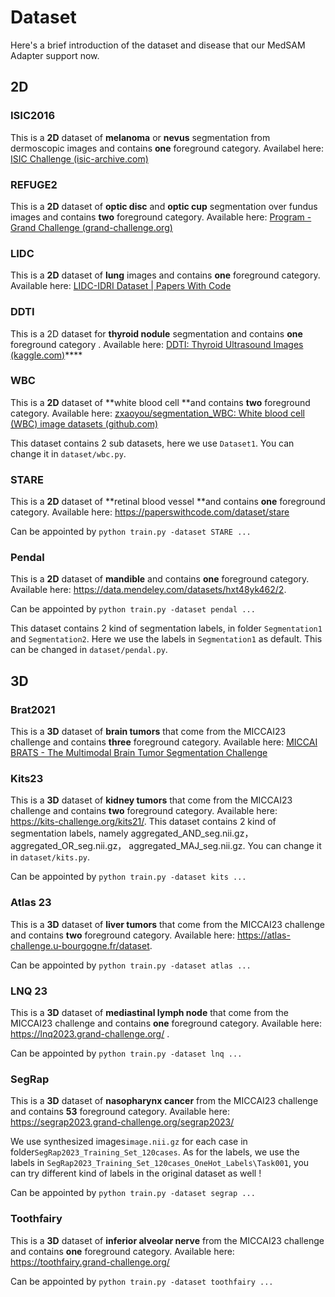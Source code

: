 # Dataset

Here's a brief introduction of the dataset and disease that  our MedSAM Adapter support now.



## 2D

### ISIC2016

This is a **2D** dataset of **melanoma** or **nevus** segmentation from dermoscopic images and contains **one** foreground category.  Availabel here: [ISIC Challenge (isic-archive.com)](https://challenge.isic-archive.com/data/#2016)



### REFUGE2 

This is a **2D** dataset of **optic disc** and **optic cup** segmentation over fundus images and contains **two** foreground category. Available here: [Program - Grand Challenge (grand-challenge.org)](https://refuge.grand-challenge.org/)



### LIDC

This is a **2D** dataset of **lung** images and contains **one** foreground category. Available here: [LIDC-IDRI Dataset | Papers With Code](https://paperswithcode.com/dataset/lidc-idri)



### DDTI 

This is a 2D dataset for **thyroid nodule** segmentation and contains **one** foreground category . Available here: [DDTI: Thyroid Ultrasound Images (kaggle.com)](https://www.kaggle.com/datasets/dasmehdixtr/ddti-thyroid-ultrasound-images)****



### WBC

This is a **2D** dataset of **white blood cell **and contains **two** foreground category. Available here: [zxaoyou/segmentation_WBC: White blood cell (WBC) image datasets (github.com)](https://github.com/zxaoyou/segmentation_WBC)

This dataset contains 2 sub datasets, here we use `Dataset1`. You can change it in `dataset/wbc.py`.



### STARE

This is a **2D** dataset of **retinal blood vessel **and contains **one** foreground category. Available here: https://paperswithcode.com/dataset/stare

Can be appointed by `python train.py -dataset STARE ...`



### Pendal

This is a **2D** dataset of **mandible** and contains **one** foreground category. Available here: https://data.mendeley.com/datasets/hxt48yk462/2. 

Can be appointed by `python train.py -dataset pendal ...`

This dataset contains 2 kind of segmentation labels, in folder `Segmentation1` and `Segmentation2`. Here we use the labels in `Segmentation1` as default. This can be changed in `dataset/pendal.py`.




## 3D

### Brat2021 

This is a **3D** dataset of **brain tumors** that come from the MICCAI23 challenge and contains **three** foreground category. Available here: [MICCAI BRATS - The Multimodal Brain Tumor Segmentation Challenge](http://braintumorsegmentation.org/)



### Kits23

This is a **3D** dataset of **kidney tumors** that come from the MICCAI23 challenge and contains **two** foreground category.  Available here: https://kits-challenge.org/kits21/. This dataset contains 2 kind of segmentation labels, namely aggregated_AND_seg.nii.gz， aggregated_OR_seg.nii.gz， aggregated_MAJ_seg.nii.gz. You can change it in `dataset/kits.py`.

Can be appointed by `python train.py -dataset kits ...`



### Atlas 23

This is a **3D** dataset of **liver tumors** that come from the MICCAI23 challenge and contains **two** foreground category.  Available here: https://atlas-challenge.u-bourgogne.fr/dataset. 

Can be appointed by `python train.py -dataset atlas ...`



### LNQ 23

This is a **3D** dataset of **mediastinal lymph node** that come from the MICCAI23 challenge and contains **one** foreground category.  Available here: https://lnq2023.grand-challenge.org/ .

Can be appointed by `python train.py -dataset lnq ...`



### SegRap

This is a **3D** dataset of **nasopharynx cancer** from the MICCAI23 challenge and contains **53** foreground category. Available here:  https://segrap2023.grand-challenge.org/segrap2023/ 

We use synthesized images`image.nii.gz` for each case in folder`SegRap2023_Training_Set_120cases`. As for the labels, we use the labels in `SegRap2023_Training_Set_120cases_OneHot_Labels\Task001`, you can try different kind of labels in the original dataset as well !

Can be appointed by `python train.py -dataset segrap ...`



### Toothfairy 

This is a **3D** dataset of **inferior alveolar nerve** from the MICCAI23 challenge and contains **one** foreground category.  Available here:  https://toothfairy.grand-challenge.org/ 

Can be appointed by `python train.py -dataset toothfairy ...`



